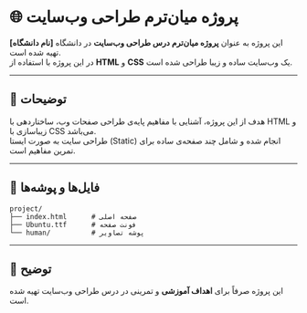 # 🌐 پروژه میان‌ترم طراحی وب‌سایت

این پروژه به عنوان **پروژه میان‌ترم درس طراحی وب‌سایت** در دانشگاه **[نام دانشگاه]** تهیه شده است.  
در این پروژه با استفاده از **HTML** و **CSS** یک وب‌سایت ساده و زیبا طراحی شده است.

---

## 📘 توضیحات
هدف از این پروژه، آشنایی با مفاهیم پایه‌ی طراحی صفحات وب، ساختاردهی با HTML و زیباسازی با CSS می‌باشد.  
طراحی سایت به صورت ایستا (Static) انجام شده و شامل چند صفحه‌ی ساده برای تمرین مفاهیم است.

---

## 📂 فایل‌ها و پوشه‌ها
```text
project/
├── index.html      # صفحه اصلی
├── Ubuntu.ttf      # فونت صفحه
└── human/          # پوشه تصاویر
```

---

## 🏫 توضیح
این پروژه صرفاً برای **اهداف آموزشی** و تمرینی در درس طراحی وب‌سایت تهیه شده است.
